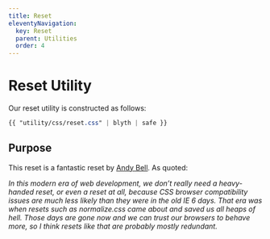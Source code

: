 ```yaml
---
title: Reset
eleventyNavigation:
  key: Reset
  parent: Utilities
  order: 4
---
```


# Reset Utility

Our reset utility is constructed as follows:

```css
{{ "utility/css/reset.css" | blyth | safe }}
```

## Purpose

This reset is a fantastic reset by [Andy Bell](https://piccalil.li/blog/a-modern-css-reset). As quoted:

_In this modern era of web development, we don’t really need a heavy-handed reset, or even a reset at all, because CSS browser compatibility issues are much less likely than they were in the old IE 6 days. That era was when resets such as normalize.css came about and saved us all heaps of hell. Those days are gone now and we can trust our browsers to behave more, so I think resets like that are probably mostly redundant._
